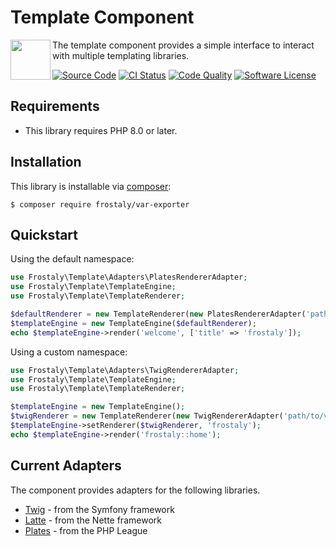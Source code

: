 # Template Component

<img src="https://avatars.githubusercontent.com/u/95505865" alt="" align="left" height="64">

The template component provides a simple interface to interact with multiple templating libraries.

[![Source Code](https://img.shields.io/badge/source-frostaly/template-blue.svg)](https://github.com/frostaly/template)
[![CI Status](https://github.com/frostaly/template/workflows/Build/badge.svg)](https://github.com/frostaly/template/actions?query=workflow%3A%22Build%22)
[![Code Quality](https://scrutinizer-ci.com/g/frostaly/template/badges/quality-score.png?b=master)](https://scrutinizer-ci.com/g/frostaly/template/?branch=master)
[![Software License](https://img.shields.io/badge/license-GPL-brightgreen.svg)](https://github.com/frostaly/template/blob/master/LICENSE)


## Requirements
- This library requires PHP 8.0 or later.

## Installation

This library is installable via [composer](https://getcomposer.org/):

```
$ composer require frostaly/var-exporter
```

## Quickstart
Using the default namespace:

```php
use Frostaly\Template\Adapters\PlatesRendererAdapter;
use Frostaly\Template\TemplateEngine;
use Frostaly\Template\TemplateRenderer;

$defaultRenderer = new TemplateRenderer(new PlatesRendererAdapter('path/to/views'));
$templateEngine = new TemplateEngine($defaultRenderer);
echo $templateEngine->render('welcome', ['title' => 'frostaly']);
```
Using a custom namespace:

```php
use Frostaly\Template\Adapters\TwigRendererAdapter;
use Frostaly\Template\TemplateEngine;
use Frostaly\Template\TemplateRenderer;

$templateEngine = new TemplateEngine();
$twigRenderer = new TemplateRenderer(new TwigRendererAdapter('path/to/views'));
$templateEngine->setRenderer($twigRenderer, 'frostaly');
echo $templateEngine->render('frostaly::home');
```

## Current Adapters
The component provides adapters for the following libraries.
* [Twig](https://twig.symfony.com/) - from the Symfony framework
* [Latte](https://latte.nette.org/) - from the Nette framework
* [Plates](https://platesphp.com/) - from the PHP League
